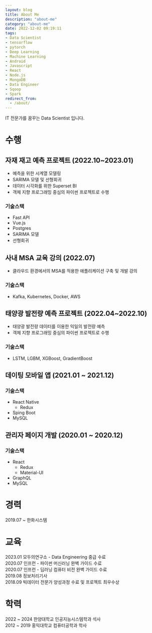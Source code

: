 ```yaml
---
layout: blog
title: About Me
description: "about-me"
category: "about-me"
date: 2022-12-02 09:19:11
tags: 
- Data Scientist
- tensorflow
- pytorch
- Deep Learning
- Machine Learning
- Android
- Javascript
- React
- Node.js
- MongoDB
- Data Engineer
- Sqoop
- Spark
redirect_from:
  - /about/
---
```

IT 전문가를 꿈꾸는 Data Scientist 입니다.
# 수행

## 자재 재고 예측 프로젝트 (2022.10~2023.01)
- 예측을 위한 시계열 모델링 
- SARIMA 모델 및 선형회귀
- 데이터 시각화를 위한 Superset BI
- 객체 지향 프로그래밍 중심의 파이썬 프로젝트로 수행

### 기술스택
- Fast API
- Vue.js
- Postgres
- SARIMA 모델
- 선형회귀

## 사내 MSA 교육 강의 (2022.07)
- 클라우드 환경에서의 MSA를 적용한 애플리케이션 구축 및 개발 강의

### 기술스택
- Kafka, Kubernetes, Docker, AWS 

## 태양광 발전량 예측 프로젝트 (2022.04~2022.10)
- 태양광 발전량 데이터를 이용한 익일의 발전량 예측
- 객체 지향 프로그래밍 중심의 파이썬 프로젝트로 수행

### 기술스택
- LSTM, LGBM, XGBoost, GradientBoost

## 데이팅 모바일 앱 (2021.01 ~ 2021.12)

### 기술스택
- React Native
  - Redux
- Sping Boot
- MySQL

## 관리자 페이지 개발 (2020.01 ~ 2020.12)

### 기술스택
- React
  - Redux
  - Material-UI
- GraphQL
- MySQL

# 경력
2019.07 ~ 한화시스템    

# 교육
2023.01 모두의연구소 - Data Engineering 중급 수료  
2020.07 인프런 - 파이썬 머신러닝 완벽 가이드 수료  
2020.07 인프런 - 딥러닝 컴퓨터 비전 완벽 가이드 수료  
2019.08 정보처리기사  
2018.09 빅데이터 전문가 양성과정 수료 및 프로젝트 최우수상  

# 학력
2022 ~ 2024 한양대학교 인공지능시스템학과 석사  
2012 ~ 2019 홍익대학교 컴퓨터공학과 학사